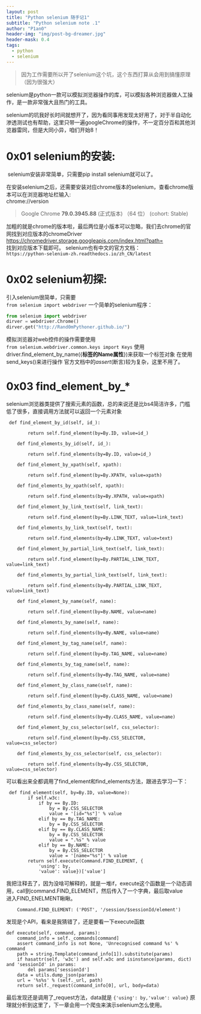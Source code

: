 ```yaml
---
layout: post
title: "Python selenium 随手记1"
subtitle: "Python selenium note .1"
author: "P1an0"
header-img: "img/post-bg-dreamer.jpg"
header-mask: 0.4
tags:
  - python
  - selenium
---
```


> 因为工作需要所以开了selenium这个坑，这个东西打算从会用到搞懂原理（因为很强大）

  selenium是python一款可以模拟浏览器操作的库，可以模拟各种浏览器做人工操作，是一款非常强大且热门的工具。

  selenium的坑我好长时间就想开了，因为看同事用发现太好用了，对于半自动化渗透测试也有帮助，这里只带一遍googleChrome的操作，不一定百分百和其他浏览器雷同，但是大同小异，咱们开始8！

0x01 selenium的安装:
========
​	selenium安装非常简单，只需要pip install selenium就可以了。

​	在安装selenium之后，还需要安装对应chrome版本的selenium，查看chrome版本可以在浏览器地址栏输入:  
​	chrome://version  
>Google Chrome	**79.0.3945.88** (正式版本) （64 位） (cohort: Stable)

加粗的就是chrome的版本啦，最后两位是小版本可以忽略，我们去chrome的官网找到对应版本的chromeDriver
https://chromedriver.storage.googleapis.com/index.html?path=  
找到对应版本下载即可。
selenium也有中文的官方文档：  
`https://python-selenium-zh.readthedocs.io/zh_CN/latest`

0x02 selenium初探:
========
引入selenium很简单，只需要  
```from selenium import webdriver```
一个简单的selenium程序：
```python
from selenium import webdriver
dirver = webdriver.Chrome()
dirver.get("http://Rand0mPythoner.github.io/")
```
模拟浏览器对web控件的操作需要使用  
```from selenium.webdriver.common.keys import Keys```
使用 driver.find_element_by_name({**标签的Name属性**})来获取一个标签对象
在使用send_keys()来进行操作
官方文档中的*assert*(断言)较为复杂，这里不用了。

0x03 find_element_by_*
==
selenium浏览器类提供了搜索元素的函数，总的来说还是比bs4简洁许多，门槛低了很多，直接调用方法就可以返回一个元素对象
```
 def find_element_by_id(self, id_):
        
        return self.find_element(by=By.ID, value=id_)

    def find_elements_by_id(self, id_):
        
        return self.find_elements(by=By.ID, value=id_)

    def find_element_by_xpath(self, xpath):
        
        return self.find_element(by=By.XPATH, value=xpath)

    def find_elements_by_xpath(self, xpath):
        
        return self.find_elements(by=By.XPATH, value=xpath)

    def find_element_by_link_text(self, link_text):
        
        return self.find_element(by=By.LINK_TEXT, value=link_text)

    def find_elements_by_link_text(self, text):
        
        return self.find_elements(by=By.LINK_TEXT, value=text)

    def find_element_by_partial_link_text(self, link_text):
        
        return self.find_element(by=By.PARTIAL_LINK_TEXT, value=link_text)

    def find_elements_by_partial_link_text(self, link_text):
        
        return self.find_elements(by=By.PARTIAL_LINK_TEXT, value=link_text)

    def find_element_by_name(self, name):
        
        return self.find_element(by=By.NAME, value=name)

    def find_elements_by_name(self, name):
        
        return self.find_elements(by=By.NAME, value=name)

    def find_element_by_tag_name(self, name):
        
        return self.find_element(by=By.TAG_NAME, value=name)

    def find_elements_by_tag_name(self, name):
        
        return self.find_elements(by=By.TAG_NAME, value=name)

    def find_element_by_class_name(self, name):
        
        return self.find_element(by=By.CLASS_NAME, value=name)

    def find_elements_by_class_name(self, name):
        
        return self.find_elements(by=By.CLASS_NAME, value=name)

    def find_element_by_css_selector(self, css_selector):
        
        return self.find_element(by=By.CSS_SELECTOR, value=css_selector)

    def find_elements_by_css_selector(self, css_selector):
        
        return self.find_elements(by=By.CSS_SELECTOR, value=css_selector)
```
可以看出来全都调用了find_element和find_elements方法，跟进去学习一下：
```
 def find_element(self, by=By.ID, value=None):
        if self.w3c:
            if by == By.ID:
                by = By.CSS_SELECTOR
                value = '[id="%s"]' % value
            elif by == By.TAG_NAME:
                by = By.CSS_SELECTOR
            elif by == By.CLASS_NAME:
                by = By.CSS_SELECTOR
                value = ".%s" % value
            elif by == By.NAME:
                by = By.CSS_SELECTOR
                value = '[name="%s"]' % value
        return self.execute(Command.FIND_ELEMENT, {
            'using': by,
            'value': value})['value']
```
我把注释去了，因为没啥可解释的，就是一堆if，execute这个函数是一个动态调用，call到command.FIND_ELEMENT，然后传入了一个字典，最后取value  
进入FIND_ENELMENT瞅瞅。  
``` FIND_ELEMENT = "findElement"
	Command.FIND_ELEMENT: ('POST', '/session/$sessionId/element')
```
发现是个API，看来是我猜错了，还是要看一下execute函数
```
def execute(self, command, params):
    command_info = self._commands[command]
    assert command_info is not None, 'Unrecognised command %s' % command
    path = string.Template(command_info[1]).substitute(params)
    if hasattr(self, 'w3c') and self.w3c and isinstance(params, dict) and 'sessionId' in params:
        del params['sessionId']
    data = utils.dump_json(params)
    url = '%s%s' % (self._url, path)
    return self._request(command_info[0], url, body=data)
```
最后发现还是调用了_request方法，data就是
```{'using': by,'value': value}```
原理就分析到这里了，下一章会用一个爬虫来演示selenium怎么使用。